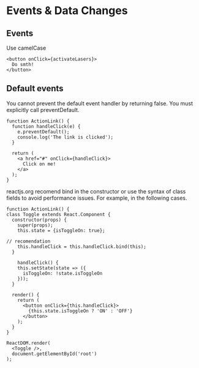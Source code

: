 # Events & Data Changes

## Events

Use camelCase

```
<button onClick={activateLasers}>
  Do smth!
</button>
```

## Default events

You cannot prevent the default event handler by returning false. You must explicitly call preventDefault.

```
function ActionLink() {
  function handleClick(e) {
    e.preventDefault();
    console.log('The link is clicked');
  }

  return (
    <a href="#" onClick={handleClick}>
      Click on me!
    </a>
  );
}
```

reactjs.org recomend bind in the constructor or use the syntax of class fields to avoid performance issues. For example, in the following cases.

```
function ActionLink() {
class Toggle extends React.Component {
  constructor(props) {
    super(props);
    this.state = {isToggleOn: true};

// recomendation
    this.handleClick = this.handleClick.bind(this);
  }

    handleClick() {
    this.setState(state => ({
      isToggleOn: !state.isToggleOn
    }));
  }

  render() {
    return (
      <button onClick={this.handleClick}>
        {this.state.isToggleOn ? 'ON' : 'OFF'}
      </button>
    );
  }
}

ReactDOM.render(
  <Toggle />,
  document.getElementById('root')
);

```






